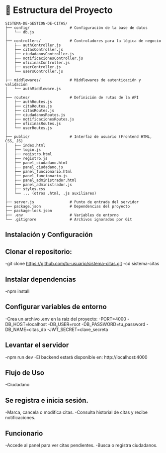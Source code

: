 # 📂 Estructura del Proyecto

```plaintext
SISTEMA-DE-GESTION-DE-CITAS/
├── config/                  # Configuración de la base de datos
│   └── db.js
│
├── controllers/             # Controladores para la lógica de negocio
│   ├── authController.js
│   ├── citasController.js
│   ├── ciudadanosController.js
│   ├── notificacionesController.js
│   ├── oficinasController.js
│   ├── userController.js
│   └── usersController.js
│
├── middlewares/             # Middlewares de autenticación y validación
│   └── authMiddleware.js
│
├── routes/                  # Definición de rutas de la API
│   ├── authRoutes.js
│   ├── citaRoutes.js
│   ├── citasRoutes.js
│   ├── ciudadanosRoutes.js
│   ├── notificacionesRoutes.js
│   ├── oficinasRoutes.js
│   └── userRoutes.js
│
├── public/                  # Interfaz de usuario (Frontend HTML, CSS, JS)
│   ├── index.html
│   ├── login.js
│   ├── registro.html
│   ├── registro.js
│   ├── panel_ciudadano.html
│   ├── panel_ciudadano.js
│   ├── panel_funcionario.html
│   ├── panel_funcionario.js
│   ├── panel_administrador.html
│   ├── panel_administrador.js
│   ├── styles.css
│   └── ... (otros .html, .js auxiliares)
│
├── server.js                # Punto de entrada del servidor
├── package.json             # Dependencias del proyecto
├── package-lock.json
├── .env                     # Variables de entorno
└── .gitignore               # Archivos ignorados por Git
```

## Instalación y Configuración
## Clonar el repositorio:
 -git clone https://github.com/tu-usuario/sistema-citas.git
 -cd sistema-citas
##  Instalar dependencias
-npm install
##  Configurar variables de entorno
-Crea un archivo .env en la raíz del proyecto:
-PORT=4000
-DB_HOST=localhost
-DB_USER=root
-DB_PASSWORD=tu_password
-DB_NAME=citas_db
-JWT_SECRET=clave_secreta
##  Levantar el servidor
-npm run dev
-El backend estará disponible en: http://localhost:4000
 ## Flujo de Uso
 -Ciudadano
## Se registra e inicia sesión.
-Marca, cancela o modifica citas.
-Consulta historial de citas y recibe notificaciones.
## Funcionario
-Accede al panel para ver citas pendientes.
-Busca o registra ciudadanos.


